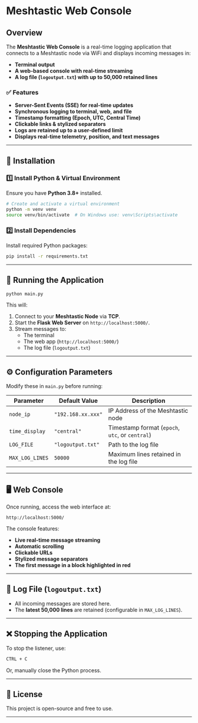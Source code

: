 # Meshtastic Web Console

## Overview
The **Meshtastic Web Console** is a real-time logging application that connects to a Meshtastic node via WiFi and displays incoming messages in:
- **Terminal output**
- **A web-based console with real-time streaming**
- **A log file (`logoutput.txt`) with up to 50,000 retained lines**

### ✅ Features
- **Server-Sent Events (SSE) for real-time updates**
- **Synchronous logging to terminal, web, and file**
- **Timestamp formatting (Epoch, UTC, Central Time)**
- **Clickable links & stylized separators**
- **Logs are retained up to a user-defined limit**
- **Displays real-time telemetry, position, and text messages**

---

## 🔧 Installation

### **1️⃣ Install Python & Virtual Environment**
Ensure you have **Python 3.8+** installed.

```sh
# Create and activate a virtual environment
python -m venv venv
source venv/bin/activate  # On Windows use: venv\Scripts\activate
```

### **2️⃣ Install Dependencies**
Install required Python packages:
```sh
pip install -r requirements.txt
```

---

## 🚀 Running the Application
```sh
python main.py
```
This will:
1. Connect to your **Meshtastic Node** via **TCP**.
2. Start the **Flask Web Server** on `http://localhost:5000/`.
3. Stream messages to:
   - The terminal
   - The web app (`http://localhost:5000/`)
   - The log file (`logoutput.txt`)

---

## ⚙️ Configuration Parameters
Modify these in `main.py` before running:

| Parameter          | Default Value      | Description |
|-------------------|--------------------|-------------|
| `node_ip`         | `"192.168.xx.xxx"` | IP Address of the Meshtastic node |
| `time_display`    | `"central"`        | Timestamp format (`epoch`, `utc`, or `central`) |
| `LOG_FILE`        | `"logoutput.txt"`  | Path to the log file |
| `MAX_LOG_LINES`   | `50000`            | Maximum lines retained in the log file |

---

## 🖥️ Web Console
Once running, access the web interface at:
```
http://localhost:5000/
```
The console features:
- **Live real-time message streaming**
- **Automatic scrolling**
- **Clickable URLs**
- **Stylized message separators**
- **The first message in a block highlighted in red**

---

## 📄 Log File (`logoutput.txt`)
- All incoming messages are stored here.
- The **latest 50,000 lines** are retained (configurable in `MAX_LOG_LINES`).

---

## ❌ Stopping the Application
To stop the listener, use:
```sh
CTRL + C
```
Or, manually close the Python process.

---

## 📜 License
This project is open-source and free to use.

---

